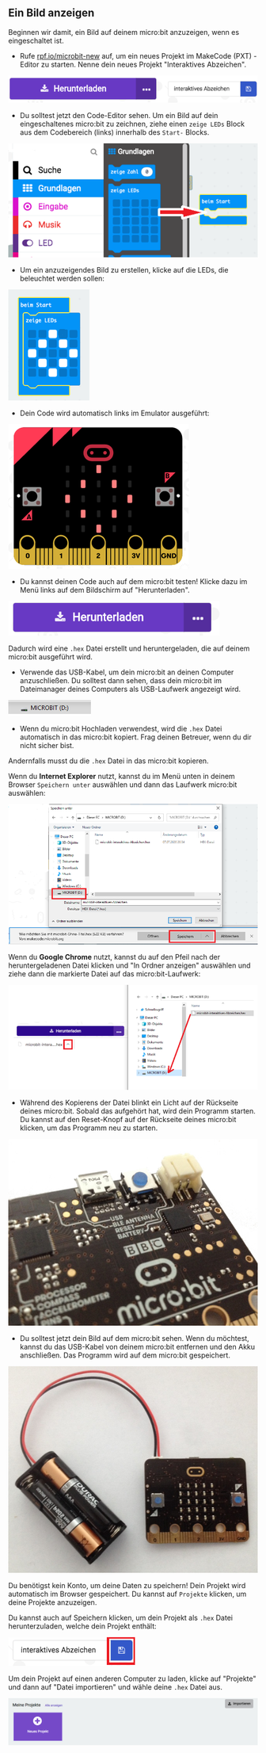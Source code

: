 ## Ein Bild anzeigen

Beginnen wir damit, ein Bild auf deinem micro:bit anzuzeigen, wenn es eingeschaltet ist.

+ Rufe <a href="https://rpf.io/microbit-new" target="_blank">rpf.io/microbit-new</a> auf, um ein neues Projekt im MakeCode (PXT) -Editor zu starten. Nenne dein neues Projekt "Interaktives Abzeichen".

![Screenshot](images/badge-name.png)

+ Du solltest jetzt den Code-Editor sehen. Um ein Bild auf dein eingeschaltenes micro:bit zu zeichnen, ziehe einen `zeige LEDs` Block aus dem Codebereich (links) innerhalb des `Start-` Blocks.

![screenshot](images/badge-draw.png)

+ Um ein anzuzeigendes Bild zu erstellen, klicke auf die LEDs, die beleuchtet werden sollen:

![screenshot](images/badge-pattern.png)

+ Dein Code wird automatisch links im Emulator ausgeführt:

![screenshot](images/badge-emulator.png)

+ Du kannst deinen Code auch auf dem micro:bit testen! Klicke dazu im Menü links auf dem Bildschirm auf "Herunterladen".

![Screenshot](images/badge-download.png)

Dadurch wird eine `.hex` Datei erstellt und heruntergeladen, die auf deinem micro:bit ausgeführt wird.

+ Verwende das USB-Kabel, um dein micro:bit an deinen Computer anzuschließen. Du solltest dann sehen, dass dein micro:bit im Dateimanager deines Computers als USB-Laufwerk angezeigt wird. 

![Screenshot](images/badge-drive.png)

+ Wenn du micro:bit Hochladen verwendest, wird die `.hex` Datei automatisch in das micro:bit kopiert. Frag deinen Betreuer, wenn du dir nicht sicher bist. 

Andernfalls musst du die `.hex` Datei in das micro:bit kopieren.

Wenn du **Internet Explorer** nutzt, kannst du im Menü unten in deinem Browser `Speichern unter` auswählen und dann das Laufwerk micro:bit auswählen:

![Screenshot](images/badge-save-explorer.png)

Wenn du **Google Chrome** nutzt, kannst du auf den Pfeil nach der heruntergeladenen Datei klicken und "In Ordner anzeigen" auswählen und ziehe dann die markierte Datei auf das micro:bit-Laufwerk:

![Screenshot](images/badge-save-chrome.png)

+ Während des Kopierens der Datei blinkt ein Licht auf der Rückseite deines micro:bit. Sobald das aufgehört hat, wird dein Programm starten. Du kannst auf den Reset-Knopf auf der Rückseite deines micro:bit klicken, um das Programm neu zu starten.

![Screenshot](images/badge-reset.jpg)

+ Du solltest jetzt dein Bild auf dem micro:bit sehen. Wenn du möchtest, kannst du das USB-Kabel von deinem micro:bit entfernen und den Akku anschließen. Das Programm wird auf dem micro:bit gespeichert.

![Screenshot](images/badge-battery.jpg)

Du benötigst kein Konto, um deine Daten zu speichern! Dein Projekt wird automatisch im Browser gespeichert. Du kannst auf `Projekte` klicken, um deine Projekte anzuzeigen.

Du kannst auch auf Speichern klicken, um dein Projekt als `.hex` Datei herunterzuladen, welche dein Projekt enthält:

![Screenshot](images/badge-save.png)

Um dein Projekt auf einen anderen Computer zu laden, klicke auf "Projekte" und dann auf "Datei importieren" und wähle deine `.hex` Datei aus.

![Screenshot](images/badge-import.png)